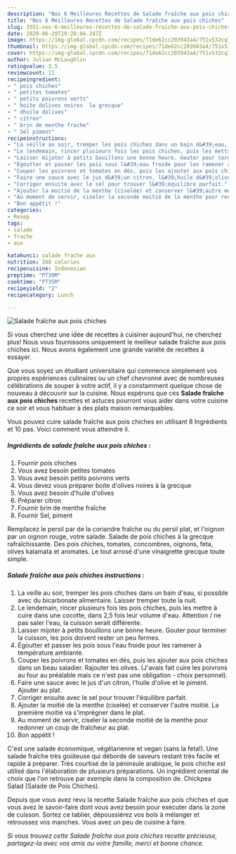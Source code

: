 ```yaml
---
description: "Nos 6 Meilleures Recettes de Salade fraîche aux pois chiches"
title: "Nos 6 Meilleures Recettes de Salade fraîche aux pois chiches"
slug: 3551-nos-6-meilleures-recettes-de-salade-fraiche-aux-pois-chiches
date: 2020-06-29T19:28:04.247Z
image: https://img-global.cpcdn.com/recipes/71de62cc203943a4/751x532cq70/salade-fraiche-aux-pois-chiches-photo-principale-de-la-recette.jpg
thumbnail: https://img-global.cpcdn.com/recipes/71de62cc203943a4/751x532cq70/salade-fraiche-aux-pois-chiches-photo-principale-de-la-recette.jpg
cover: https://img-global.cpcdn.com/recipes/71de62cc203943a4/751x532cq70/salade-fraiche-aux-pois-chiches-photo-principale-de-la-recette.jpg
author: Julian McLaughlin
ratingvalue: 3.5
reviewcount: 12
recipeingredient:
- " pois chiches"
- " petites tomates"
- " petits poivrons verts"
- " boite dolives noires  la grecque"
- " dhuile dolives"
- " citron"
- " brin de menthe frache"
- " Sel piment"
recipeinstructions:
- "La veille au soir, tremper les pois chiches dans un bain d&#39;eau, si possible avec du bicarbonate alimentaire. Laisser tremper toute la nuit."
- "Le lendemain, rincer plusieurs fois les pois chiches, puis les mettre à cuire dans une cocotte, dans 2,5 fois leur volume d&#39;eau. Attention / ne pas saler l&#39;eau, la cuisson serait différente."
- "Laisser mijoter à petits bouillons une bonne heure. Gouter pour terminer la cuisson, les pois doivent rester un peu fermes."
- "Égoutter et passer les pois sous l&#39;eau froide pour les ramener à température ambiante."
- "Couper les poivrons et tomates en dés, puis les ajouter aux pois chiches dans un beau saladier. Rajouter les olives. (J&#39;avais fait cuire les poivrons au four au préalable mais ce n&#39;est pas une obligation - choix personnel)."
- "Faire une sauce avec le jus d&#39;un citron, l&#39;huile d&#39;olive et le piment. Ajouter au plat."
- "Corriger ensuite avec le sel pour trouver l&#39;équilibre parfait."
- "Ajouter la moitié de la menthe (ciselée) et conserver l&#39;autre moitié. La première moitié va s&#39;imprégner dans le plat."
- "Au moment de servir, ciseler la seconde moitié de la menthe pour redonner un coup de fraîcheur au plat."
- "Bon appétit !"
categories:
- Resep
tags:
- salade
- frache
- aux

katakunci: salade frache aux 
nutrition: 268 calories
recipecuisine: Indonesian
preptime: "PT39M"
cooktime: "PT35M"
recipeyield: "2"
recipecategory: Lunch

---
```



![Salade fraîche aux pois chiches](https://img-global.cpcdn.com/recipes/71de62cc203943a4/751x532cq70/salade-fraiche-aux-pois-chiches-photo-principale-de-la-recette.jpg)

Si vous cherchez une idée de recettes à cuisiner aujourd'hui, ne cherchez plus! Nous vous fournissons uniquement le meilleur salade fraîche aux pois chiches ici. Nous avons également une grande variété de recettes à essayer.

Que vous soyez un étudiant universitaire qui commence simplement vos propres expériences culinaires ou un chef chevronné avec de nombreuses célébrations de souper à votre actif, il y a constamment quelque chose de nouveau à découvrir sur la cuisine. Nous espérons que ces <strong> Salade fraîche aux pois chiches </strong> recettes et astuces pourront vous aider dans votre cuisine ce soir et vous habituer à des plats maison remarquables.

<!--inarticleads1-->

Vous pouvez cuire salade fraîche aux pois chiches en utilisant 8 Ingrédients et 10 pas. Voici comment vous atteindre il.

##### Ingrédients de salade fraîche aux pois chiches :

1. Fournir  pois chiches
1. Vous avez besoin  petites tomates
1. Vous avez besoin  petits poivrons verts
1. Vous devez vous préparer  boite d&#39;olives noires à la grecque
1. Vous avez besoin  d&#39;huile d&#39;olives
1. Préparer  citron
1. Fournir  brin de menthe fraîche
1. Fournir  Sel, piment


Remplacez le persil par de la coriandre fraîche ou du persil plat, et l&#39;oignon par un oignon rouge, votre salade. Salade de pois chiches à la grecque rafraîchissante. Des pois chiches, tomates, concombres, oignons, feta, olives kalamata et aromates. Le tout arrosé d&#39;une vinaigrette grecque toute simple. 

<!--inarticleads2-->

##### Salade fraîche aux pois chiches instructions :

1. La veille au soir, tremper les pois chiches dans un bain d&#39;eau, si possible avec du bicarbonate alimentaire. Laisser tremper toute la nuit.
1. Le lendemain, rincer plusieurs fois les pois chiches, puis les mettre à cuire dans une cocotte, dans 2,5 fois leur volume d&#39;eau. Attention / ne pas saler l&#39;eau, la cuisson serait différente.
1. Laisser mijoter à petits bouillons une bonne heure. Gouter pour terminer la cuisson, les pois doivent rester un peu fermes.
1. Égoutter et passer les pois sous l&#39;eau froide pour les ramener à température ambiante.
1. Couper les poivrons et tomates en dés, puis les ajouter aux pois chiches dans un beau saladier. Rajouter les olives. (J&#39;avais fait cuire les poivrons au four au préalable mais ce n&#39;est pas une obligation - choix personnel).
1. Faire une sauce avec le jus d&#39;un citron, l&#39;huile d&#39;olive et le piment. Ajouter au plat.
1. Corriger ensuite avec le sel pour trouver l&#39;équilibre parfait.
1. Ajouter la moitié de la menthe (ciselée) et conserver l&#39;autre moitié. La première moitié va s&#39;imprégner dans le plat.
1. Au moment de servir, ciseler la seconde moitié de la menthe pour redonner un coup de fraîcheur au plat.
1. Bon appétit !


C&#39;est une salade économique, végétarienne et vegan (sans la feta!). Une salade fraîche très goûteuse qui déborde de saveurs restant très facile et rapide à préparer. Très courtisé de la péninsule arabique, le pois chiche est utilisé dans l&#39;élaboration de plusieurs préparations. Un ingrédient oriental de choix que l&#39;on retrouve par exemple dans la composition de. Chickpea Salad (Salade de Pois Chiches). 

<!--inarticleads1-->

<p>
Depuis que vous avez revu la recette Salade fraîche aux pois chiches et que vous avez le savoir-faire dont vous avez besoin pour exécuter dans la zone de cuisson. Sortez ce tablier, dépoussiérez vos bols à mélanger et retroussez vos manches. Vous avez un peu de cuisine à faire.
</p>

<p>
<i>Si vous trouvez cette Salade fraîche aux pois chiches recette précieuse, partagez-la avec vos amis ou votre famille, merci et bonne chance.</i>
</p>

